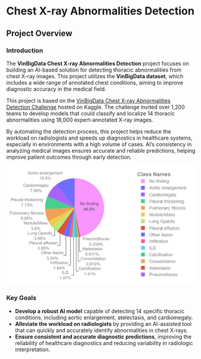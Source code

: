 # Chest X-ray Abnormalities Detection

## Project Overview

### Introduction
The **VinBigData Chest X-ray Abnormalities Detection** project focuses on building an AI-based solution for detecting thoracic abnormalities from chest X-ray images. This project utilizes the **VinBigData dataset**, which includes a wide range of annotated chest conditions, aiming to improve diagnostic accuracy in the medical field.

This project is based on the [VinBigData Chest X-ray Abnormalities Detection Challenge](https://www.kaggle.com/c/vinbigdata-chest-xray-abnormalities-detection/overview) hosted on Kaggle. The challenge invited over 1,200 teams to develop models that could classify and localize 14 thoracic abnormalities using 18,000 expert-annotated X-ray images.

By automating the detection process, this project helps reduce the workload on radiologists and speeds up diagnostics in healthcare systems, especially in environments with a high volume of cases. AI’s consistency in analyzing medical images ensures accurate and reliable predictions, helping improve patient outcomes through early detection.

<p align="center">
  <img src="./Images/Figure1.png" alt="Thoracic Abnormalities Detection Overview" />
</p>

### Key Goals
- **Develop a robust AI model** capable of detecting 14 specific thoracic conditions, including aortic enlargement, atelectasis, and cardiomegaly.
- **Alleviate the workload on radiologists** by providing an AI-assisted tool that can quickly and accurately identify abnormalities in chest X-rays.
- **Ensure consistent and accurate diagnostic predictions**, improving the reliability of healthcare diagnostics and reducing variability in radiologic interpretation.
